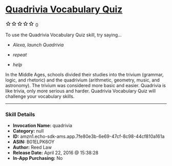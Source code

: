 # [Quadrivia Vocabulary Quiz](http://alexa.amazon.com/#skills/amzn1.echo-sdk-ams.app.7fe80e3b-6e69-47cf-8c98-44cf810a161a)
![0 stars](../../images/ic_star_border_black_18dp_1x.png)![0 stars](../../images/ic_star_border_black_18dp_1x.png)![0 stars](../../images/ic_star_border_black_18dp_1x.png)![0 stars](../../images/ic_star_border_black_18dp_1x.png)![0 stars](../../images/ic_star_border_black_18dp_1x.png) 0

To use the Quadrivia Vocabulary Quiz skill, try saying...

* *Alexa, launch Quadrivia*

* *repeat*

* *help*

In the Middle Ages, schools divided their studies into the trivium (grammar, logic, and rhetoric) and the quadrivium (arithmetic, geometry, music, and astronomy). The trivium was considered more basic and easier. Quadrivia is like trivia, only more serious and harder. Quadrivia Vocabulary Quiz will challenge your vocabulary skills.

***

### Skill Details

* **Invocation Name:** quadrivia
* **Category:** null
* **ID:** amzn1.echo-sdk-ams.app.7fe80e3b-6e69-47cf-8c98-44cf810a161a
* **ASIN:** B01ELPK6OY
* **Author:** Reed Law
* **Release Date:** April 22, 2016 @ 15:38:28
* **In-App Purchasing:** No
